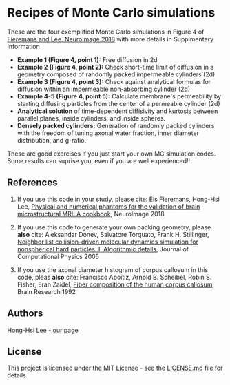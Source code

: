 # Recipes of Monte Carlo simulations

These are the four exemplified Monte Carlo simulations in Figure 4 of [Fieremans and Lee, NeuroImage 2018](https://doi.org/10.1016/j.neuroimage.2018.06.046) with more details in Supplmentary Information

* **Example 1 (Figure 4, point 1):** Free diffusion in 2d
* **Example 2 (Figure 4, point 2):** Check short-time limit of diffusion in a geometry composed of randomly packed impermeable cylinders (2d)
* **Example 3 (Figure 4, point 3):** Check against analytical formulas for diffusion within an impermeable non-absorbing cylinder (2d)
* **Example 4-5 (Figure 4, point 5):** Calculate membrane's permeability by starting diffusing particles from the center of a permeable cylinder (2d)
* **Analytical solution** of time-dependent diffisivity and kurtosis between parallel planes, inside cylinders, and inside spheres.
* **Densely packed cylinders:** Generation of randomly packed cylinders with the freedom of tuning axonal water fraction, inner diameter distribution, and g-ratio.

These are good exercises if you just start your own MC simulation codes.
Some results can suprise you, even if you are well experienced!!

## References
1. If you use this code in your study, please cite:
Els Fieremans, Hong-Hsi Lee, [Physical and numerical phantoms for the validation of brain microstructural MRI: A cookbook](https://doi.org/10.1016/j.neuroimage.2018.06.046), NeuroImage 2018

2. If you use this code to generate your own packing geometry, please **also** cite:
Aleksandar Donev, Salvatore Torquato, Frank H. Stillinger, [Neighbor list collision-driven molecular dynamics simulation for nonspherical hard particles. I. Algorithmic details](https://doi.org/10.1016/j.jcp.2004.08.014), Journal of Computational Physics 2005

3. If you use the axonal diameter histogram of corpus callosum in this code, pleas **also** cite:
Francisco Aboitiz, Arnold B. Scheibel, Robin S. Fisher, Eran Zaidel, [Fiber composition of the human corpus callosum](https://doi.org/10.1016/0006-8993(92)90178-C), Brain Research 1992

## Authors
Hong-Hsi Lee - [our page](http://www.diffusion-mri.com/people/hong-hsi-lee)

## License
This project is licensed under the MIT License - see the [LICENSE.md](https://github.com/leehhtw/monte-carlo-simulation-recipes/blob/example1/LICENSE) file for details
